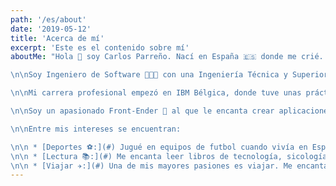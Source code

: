 ```yaml
---
path: '/es/about'
date: '2019-05-12'
title: 'Acerca de mí'
excerpt: 'Este es el contenido sobre mí'
aboutMe: "Hola 👋 soy Carlos Parreño. Nací en España 🇪🇸 donde me crié. Desde los 25 años he vivido en Noruega 🇳🇴 , Bélgica 🇧🇪 y actualmente en Irlanda 🇮🇪.

\n\nSoy Ingeniero de Software 👨🏻‍💻 con una Ingeniería Técnica y Superior en Informatica que adquirí en la Universidad de Huelva (España) y la Universidad de Stavanger (Noruega).

\n\nMi carrera profesional empezó en IBM Bélgica, donde tuve unas prácticas de un año. Las cosas fueron bien y acabé en IBM Irlanda, donde está el Campus Tecnológico de Europa 🏰.

\n\nSoy un apasionado Front-Ender 🤟 al que le encanta crear aplicaciones web modernas y rápidas, soy ambicioso en cuanto al aprendizaje, siempre dispuesto a mantenerme al día con los últimos avances. Disfruto trabajando con amantes de la tecnología de los que aprendo mucho y con los que comparto mis conocimientos.

\n\nEntre mis intereses se encuentran:

\n\n * [Deportes ⚽:](#) Jugué en equipos de futbol cuando vivía en España y ahora juego por diversión. También practico Yoga y natación.
\n\n * [Lectura 📚:](#) Me encanta leer libros de tecnología, sicología, negocios, liderazgo, bienestar y crecimiento personal.
\n\n * [Viajar ✈️:](#) Una de mis mayores pasiones es viajar. Me encanta la naturaleza ⛰ y la aventura 🤠. He estado en 6 continentes y con suerte iré a la Antártica pronto y cumpliré mi sueño de estar en los 7 continentes."
---
```

